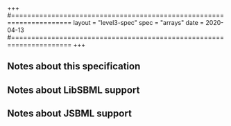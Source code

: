 +++
#=====================================================================
layout = "level3-spec"
spec   = "arrays"
date   = 2020-04-13
#=====================================================================
+++

## Notes about this specification


## Notes about LibSBML support


## Notes about JSBML support
